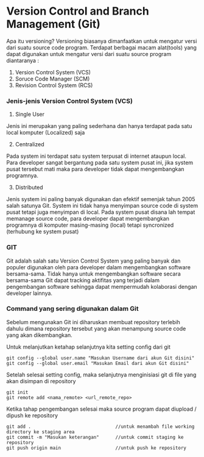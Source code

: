 # Version Control and Branch Management (Git)
Apa itu versioning? Versioning biasanya dimanfaatkan untuk mengatur versi dari suatu source code program. Terdapat berbagai macam alat(tools) yang dapat digunakan untuk mengatur versi dari suatu source program diantaranya :
1. Version Control System (VCS)
2. Soruce Code Manager (SCM)
3. Revision Control System (RCS)


### Jenis-jenis Version Control System (VCS)
1. Single User


Jenis ini merupakan yang paling sederhana dan hanya terdapat pada satu local komputer (Localized) saja

2. Centralized


Pada system ini terdapat satu system terpusat di internet ataupun local. Para developer sangat bergantung pada satu system pusat ini, jika system pusat tersebut mati maka para developer tidak dapat mengembangkan programnya.

3. Distributed


Jenis system ini paling banyak digunakan dan efektif semenjak tahun 2005 salah satunya Git. System ini tidak hanya menyimpan source code di system pusat tetapi juga menyimpan di local. Pada system pusat disana lah tempat memanage source code, para developer dapat mengembangkan programnya di komputer masing-masing (local) tetapi syncronized (terhubung ke system pusat)

### GIT
Git adalah salah satu Version Control System yang paling banyak dan populer digunakan oleh para developer dalam mengembangkan software bersama-sama. Tidak hanya untuk mengembangkan software secara bersama-sama Git dapat tracking aktifitas yang terjadi dalam pengembangan software sehingga dapat mempermudah kolaborasi dengan developer lainnya.


### Command yang sering digunakan dalam Git
Sebelum mengunakan Git ini diharuskan membuat repository terlebih dahulu dimana repository tersebut yang akan menampung source code yang akan dikembangkan.


Untuk melanjutkan ketahap selanjutnya kita setting config dari git
```git
git config --global user.name "Masukan Username dari akun Git disini"
git config --global user.email "Masukan Email dari akun Git disini"
```

Setelah selesai setting config, maka selanjutnya menginisiasi git di file yang akan disimpan di repository
```git
git init
git remote add <nama_remote> <url_remote_repo>
```

Ketika tahap pengembangan selesai maka source program dapat diupload / dipush ke repository
```git
git add .                               //untuk menambah file working directory ke staging area
git commit -m "Masukan keterangan"      //untuk commit staging ke repository
git push origin main                    //untuk push ke repository
```

